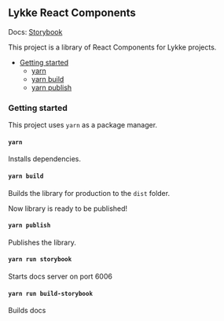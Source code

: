 ## Lykke React Components

Docs: [Storybook](https://andreyzhylin.github.io/LykkeReactComponents)

This project is a library of React Components for Lykke projects.

- [Getting started](#getting-started)
  - [yarn](#yarn)
  - [yarn build](#yarn-build)
  - [yarn publish](#yarn-publish)

### Getting started

This project uses `yarn` as a package manager.

#### `yarn`

Installs dependencies.

#### `yarn build`

Builds the library for production to the `dist` folder.

Now library is ready to be published!

#### `yarn publish`

Publishes the library.

#### `yarn run storybook`

Starts docs server on port 6006

#### `yarn run build-storybook`

Builds docs
